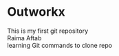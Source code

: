 # Outworkx
This is my first git repository
<br>
Raima Aftab
<br>
learning Git commands to clone repo
